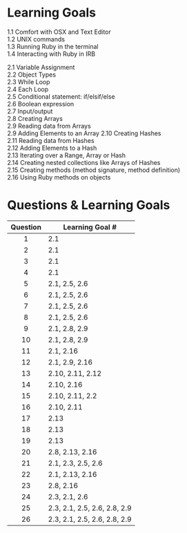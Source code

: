 # Learning Goals
1.1 Comfort with OSX and Text Editor  
1.2 UNIX commands  
1.3 Running Ruby in the terminal  
1.4 Interacting with Ruby in IRB  

2.1 Variable Assignment  
2.2 Object Types  
2.3 While Loop  
2.4 Each Loop  
2.5 Conditional statement: if/elsif/else  
2.6 Boolean expression  
2.7 Input/output  
2.8 Creating Arrays  
2.9 Reading data from Arrays  
2.9 Adding Elements to an Array
2.10 Creating Hashes  
2.11 Reading data from Hashes  
2.12 Adding Elements to a Hash  
2.13 Iterating over a Range, Array or Hash  
2.14 Creating nested collections like Arrays of Hashes  
2.15 Creating methods (method signature, method definition)  
2.16 Using Ruby methods on objects  

# Questions & Learning Goals
| Question | Learning Goal #|
|:--------:|-------------------
|     1    | 2.1            |
|     2    | 2.1            |
|     3    | 2.1            |
|     4    | 2.1            |
|     5    | 2.1, 2.5, 2.6  |
|     6    | 2.1, 2.5, 2.6  |
|     7    | 2.1, 2.5, 2.6  |
|     8    | 2.1, 2.5, 2.6  |
|     9    | 2.1, 2.8, 2.9  |
|     10   | 2.1, 2.8, 2.9  |
|     11   | 2.1, 2.16      |
|     12   | 2.1, 2.9, 2.16 |
|     13   | 2.10, 2.11, 2.12 |
|     14   | 2.10, 2.16     |
|     15   | 2.10, 2.11, 2.2|
|     16   | 2.10, 2.11     |
|     17   | 2.13           |
|     18   | 2.13           |
|     19   | 2.13           |
|     20   | 2.8, 2.13, 2.16|
|     21   | 2.1, 2.3, 2.5, 2.6|
|     22   | 2.1, 2.13, 2.16|
|     23   | 2.8, 2.16      |
|     24   | 2.3, 2.1, 2.6  |
|     25   | 2.3, 2.1, 2.5, 2.6, 2.8, 2.9|
|     26   | 2.3, 2.1, 2.5, 2.6, 2.8, 2.9|

